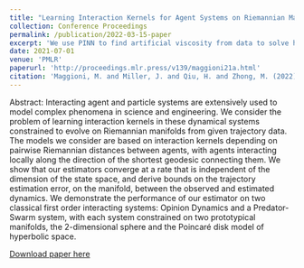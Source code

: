 ```yaml
---
title: "Learning Interaction Kernels for Agent Systems on Riemannian Manifolds"
collection: Conference Proceedings
permalink: /publication/2022-03-15-paper
excerpt: 'We use PINN to find artificial viscosity from data to solve hyperbolic PDEs.'
date: 2021-07-01
venue: 'PMLR'
paperurl: 'http://proceedings.mlr.press/v139/maggioni21a.html'
citation: 'Maggioni, M. and Miller, J. and Qiu, H. and Zhong, M. (2022). &quot;Learning Interaction Kernels for Agent Systems on Riemannian Manifolds.&quot; <i>Proceedsings of the 38th International Conference on Machine Learning</i>. PMLR 130: 7290 - 7300.'
---
```

Abstract: Interacting agent and particle systems are extensively used to model complex phenomena in science and engineering. We consider the problem of learning interaction kernels in these dynamical systems constrained to evolve on Riemannian manifolds from given trajectory data. The models we consider are based on interaction kernels depending on pairwise Riemannian distances between agents, with agents interacting locally along the direction of the shortest geodesic connecting them. We show that our estimators converge at a rate that is independent of the dimension of the state space, and derive bounds on the trajectory estimation error, on the manifold, between the observed and estimated dynamics. We demonstrate the performance of our estimator on two classical first order interacting systems: Opinion Dynamics and a Predator-Swarm system, with each system constrained on two prototypical manifolds, the 2-dimensional sphere and the Poincaré disk model of hyperbolic space.

[Download paper here](http://proceedings.mlr.press/v139/maggioni21a/maggioni21a.pdf)
